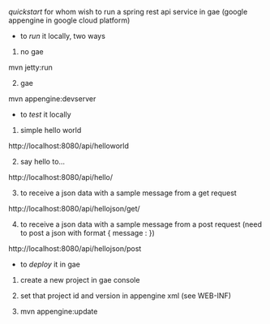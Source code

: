 _quickstart_ for whom wish to run a spring rest api service in gae (google appengine in google cloud platform)


- to _run_ it locally, two ways

1) no gae

mvn jetty:run

2) gae

mvn appengine:devserver


- to _test_ it locally

1) simple hello world

http://localhost:8080/api/helloworld

2) say hello to...

http://localhost:8080/api/hello/<put-a-name-here>

3) to receive a json data with a sample message from a get request

http://localhost:8080/api/hellojson/get/<put-a-name-here>

4) to receive a json data with a sample message from a post request (need to post a json with format { message : <put-a-name-here> })

http://localhost:8080/api/hellojson/post


- to _deploy_ it in gae

1) create a new project in gae console

2) set that project id and version in appengine xml (see WEB-INF)

3) mvn appengine:update
